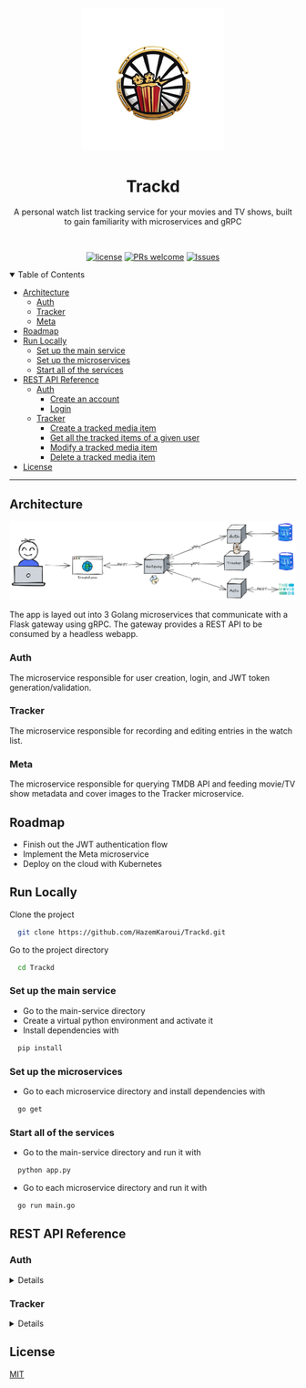 <h1 align="center">
  <a href="https://github.com/HazemKaroui/Trackd">
    <img src="readme/logo.png" alt="Logo" width="250" height="250">
  </a>
</h1>

<div align="center">
  <h1>Trackd</h1>
  <p>A personal watch list tracking service for your movies and TV shows, built to gain familiarity with microservices and gRPC</p>
</div>

<div align="center">
<br />

[![license](https://img.shields.io/github/license/HazemKaroui/Trackd?style=flat-square)](LICENSE)
[![PRs welcome](https://img.shields.io/badge/PRs-welcome-ff69b4.svg?style=flat-square)](https://github.com/HazemKaroui/Trackd/issues?q=is%3Aissue+is%3Aopen+label%3A%22help+wanted%22)
[![Issues](https://img.shields.io/github/issues/HazemKaroui/Trackd?style=flat-square)](https://github.com/HazemKaroui/Trackd/issues)

</div>

<details open>
<summary>Table of Contents</summary>

- [Architecture](#architecture)
  * [Auth](#auth)
  * [Tracker](#tracker)
  * [Meta](#meta)
- [Roadmap](#roadmap)
- [Run Locally](#run-locally)
  * [Set up the main service](#set-up-the-main-service)
  * [Set up the microservices](#set-up-the-microservices)
  * [Start all of the services](#start-all-of-the-services)
- [REST API Reference](#rest-api-reference)
  * [Auth](#auth-1)
    + [Create an account](#create-an-account)
    + [Login](#login)
  * [Tracker](#tracker-1)
    + [Create a tracked media item](#create-a-tracked-media-item)
    + [Get all the tracked items of a given user](#get-all-the-tracked-items-of-a-given-user)
    + [Modify a tracked media item](#modify-a-tracked-media-item)
    + [Delete a tracked media item](#delete-a-tracked-media-item)
- [License](#license)

</details>

---

## Architecture

![architecture](readme/architecture.png)

The app is layed out into 3 Golang microservices that communicate with a Flask gateway using gRPC.
The gateway provides a REST API to be consumed by a headless webapp.

### Auth
The microservice responsible for user creation, login, and JWT token generation/validation.

### Tracker
The microservice responsible for recording and editing entries in the watch list.

### Meta
The microservice responsible for querying TMDB API and feeding movie/TV show metadata and cover images to the Tracker microservice.
## Roadmap

- Finish out the JWT authentication flow
- Implement the Meta microservice
- Deploy on the cloud with Kubernetes
## Run Locally

Clone the project

```bash
  git clone https://github.com/HazemKaroui/Trackd.git
```

Go to the project directory

```bash
  cd Trackd
```
### Set up the main service
- Go to the main-service directory
- Create a virtual python environment and activate it
- Install dependencies with

```bash
  pip install
```

### Set up the microservices
- Go to each microservice directory and install dependencies with

```bash
  go get
```

### Start all of the services
- Go to the main-service directory and run it with

```bash
  python app.py
```

- Go to each microservice directory and run it with
```bash
  go run main.go
```

## REST API Reference

### Auth

<details closed">

#### Create an account

```http
  POST /auth/register
```

| Parameter | Type     | Description                |
| :-------- | :------- | :------------------------- |
| `username` | `string` | **Required**. unique username |
| `password` | `string` | **Required**. password |

#### Login

```http
  GET /auth/login
```

| Parameter | Type     | Description                |
| :-------- | :------- | :------------------------- |
| `username` | `string` | **Required**.  unique username |
| `password` | `string` | **Required**. password |

On successful login returns the user details along with a JWT token in a "token" field.
 
</details>

### Tracker

<details closed>

REST who
  
#### Create a tracked media item

```http
  POST /tracked/create
```

| Parameter | Type     | Description                |
| :-------- | :------- | :------------------------- |
| `title` | `string` | **Required**. title of the movie or show |
| `description` | `string` | short description |
| `cover` | `string` | cover image URL |
| `category` | `string` | movie or TV show |
| `genre` | `string` | genre (crime, drama, etc..) |
| `rating` | `string` | verbal rating (classic, meh, never again..) |

#### Get all the tracked items of a given user

```http
  GET /tracked/get
```

Returns a collection of the tracked items of the currently logged-in user

#### Modify a tracked media item

```http
  POST /tracked/update
```

| Parameter | Type     | Description                |
| :-------- | :------- | :------------------------- |
| `id` | `int` | **Required**. unique id of item to update |
| `title` | `string` | title of the movie or show |
| `description` | `string` | short description |
| `cover` | `string` | cover image URL |
| `category` | `string` | movie or TV show |
| `genre` | `string` | genre (crime, drama, etc..) |
| `rating` | `string` | verbal rating (classic, meh, never again..) |

#### Delete a tracked media item

```http
  POST /tracked/delete
```

| Parameter | Type     | Description                |
| :-------- | :------- | :------------------------- |
| `id` | `int` | **Required**. unique id of item to remove |
  
</details>

## License

[MIT](https://choosealicense.com/licenses/mit/)

